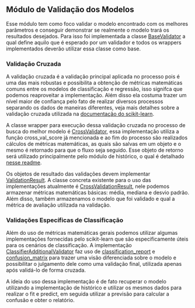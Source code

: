 ## Módulo de Validação dos Modelos

Esse módulo tem como foco validar o modelo encontrado com os melhores parâmetros e conseguir
demonstrar se realmente o modelo trará os resultados desejados. Para isso foi implementada
a classe [BaseValidator]() a qual define aquilo que é esperado por um validador e todos
os wrappers implementados deverão utilizar essa classe como base.

### Validação Cruzada

A validação cruzada é a validação principal aplicada no processo pois é uma das mais
robustas e possibilita a obtenção de métricas matemáticas comuns entre os modelos de
classificação e regressão, isso signifca que podemos reaproveitar a implementação. Além
disso ela costuma trazer um nível maior de confiança pelo fato de realizar diversos processos
separando os dados de maneiras diferentes, veja mais detalhes sobre a validação cruzada
utilizada na [documentação do scikit-learn](https://scikit-learn.org/stable/modules/generated/sklearn.model_selection.cross_val_score.html).

A classe wrapper para execução dessa validação cruzada no processo de busca do melhor
modelo é [CrossValidator](), essa implementação utiliza a função cross_val_score já mencionada
e ao fim do processo são realizados cálculos de métricas matemáticas, as quais são salvas
em um objeto e o mesmo é retornado para que o fluxo seja seguido. Esse objeto de retorno
será utilizado principalmente pelo módulo de histórico, o qual é detalhado [nesse readme]().

Os objetos de resultado das validações devem implementar [ValidationResult](). A classe
concreta existente para o uso das implementações atualmente é [CrossValidationResult](),
nele podemos armazenar métricas matemáticas básicas: média, mediana e desvio padrão. Além
disso, também armazenamos o modelo que foi validado e qual a métrica de avaliação utilizada
na validação.

### Validações Específicas de Classificação

Além do uso de métricas matemáticas gerais podemos utilizar algumas implementações fornecidas
pelo scikit-learn que são especificamente úteis para os cenários de classificação. A implementação
[ClassifierAdditionalValidator]() faz uso de [classification_report](https://scikit-learn.org/stable/modules/generated/sklearn.metrics.classification_report.html)
e [confusion_matrix](https://scikit-learn.org/stable/modules/generated/sklearn.metrics.confusion_matrix.html) para trazer
uma visão diferenciada sobre o modelo e possibilitar o julgamento dele como uma validação final,
utilizada apenas após validá-lo de forma cruzada.

A ideia do uso dessa implementação é de fato recuperar o modelo utilizando a implementação de histórico
e utilizar os mesmos dados para realizar o fit e predict, em seguida utilizar a previsão para calcular
a confusão e obter o relatório.

